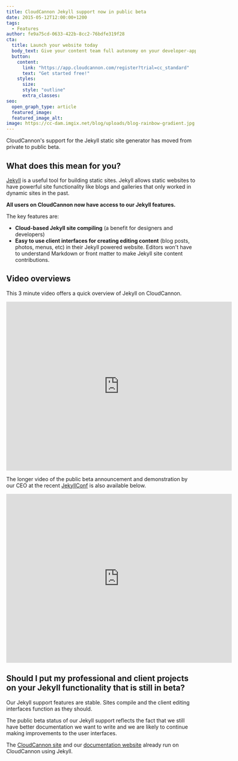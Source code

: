 ```yaml
---
title: CloudCannon Jekyll support now in public beta
date: 2015-05-12T12:00:00+1200
tags:
  - Features
author: fe9a75cd-0633-422b-8cc2-76bdfe319f28
cta:
  title: Launch your website today
  body_text: Give your content team full autonomy on your developer-approved tech stack with CloudCannon.
  button:
    content: 
      link: "https://app.cloudcannon.com/register?trial=cc_standard"
      text: "Get started free!"
    styles:
      size:
      style: "outline"
      extra_classes:
seo:
  open_graph_type: article
  featured_image:
  featured_image_alt:
image: https://cc-dam.imgix.net/blog/uploads/blog-rainbow-gradient.jpg
---
```

CloudCannon's support for the Jekyll static site generator has moved from private to public beta.

## What does this mean for you?

[Jekyll](http://jekyllrb.com) is a useful tool for building static sites. Jekyll allows static websites to have powerful site functionality like blogs and galleries that only worked in dynamic sites in the past.

**All users on CloudCannon now have access to our Jekyll features.**

The key features are:

* **Cloud-based Jekyll site compiling** (a benefit for designers and developers)
* **Easy to use client interfaces for creating editing content** (blog posts, photos, menus, etc) in their Jekyll powered website. Editors won't have to understand Markdown or front matter to make Jekyll site content contributions.

## Video overviews

This 3 minute video offers a quick overview of Jekyll on CloudCannon.

<iframe width="600" height="450" src="https://www.youtube.com/embed/jlAtW1AyZA4" frameborder="0" allowfullscreen=""></iframe>

The longer video of the public beta announcement and demonstration by our CEO at the recent [JekyllConf](http://JekyllConf.com) is also available below.

<iframe width="600" height="450" src="https://www.youtube.com/embed/NuChR_YdjrI" frameborder="0" allowfullscreen=""></iframe>

## Should I put my professional and client projects on your Jekyll functionality that is still in beta?

Our Jekyll support features are stable. Sites compile and the client editing interfaces function as they should.

The public beta status of our Jekyll support reflects the fact that we still have better documentation we want to write and we are likely to continue making improvements to the user interfaces.

The [CloudCannon site](http://cloudcannon.com) and our [documentation website](https://docs.cloudcannon.com/) already run on CloudCannon using Jekyll.
